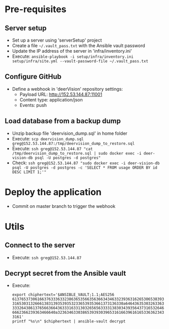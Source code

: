 # Pre-requisites
## Server setup
* Set up a server using 'serverSetup' project
* Create a file `~/.vault_pass.txt` with the Ansible vault password
* Update the IP address of the server in 'infra/inventory.ini'
* Execute: `ansible-playbook -i setup/infra/inventory.ini setup/infra/site.yml --vault-password-file ~/.vault_pass.txt`

## Configure GitHub
* Define a webhook in 'deerVision' repository settings:
  * Payload URL: http://152.53.144.87:11001
  * Content type: application/json
  * Events: push

## Load database from a backup dump
* Unzip backup file 'deervision_dump.sql' in home folder
* Execute: `scp deervision_dump.sql greg@152.53.144.87:/tmp/deervision_dump_to_restore.sql`
* Execute: `ssh greg@152.53.144.87 "cat /tmp/deervision_dump_to_restore.sql | sudo docker exec -i deer-vision-db psql -U postgres -d postgres"`
* Check: `ssh greg@152.53.144.87 "sudo docker exec -i deer-vision-db psql -U postgres -d postgres -c 'SELECT * FROM usage ORDER BY id DESC LIMIT 1;'"`

# Deploy the application
* Commit on master branch to trigger the webhook

# Utils
## Connect to the server
* Execute: `ssh greg@152.53.144.87`

## Decrypt secret from the Ansible vault
* Execute:
    ```
    export chiphertext='$ANSIBLE_VAULT;1.1;AES256
    61376537306166376333633238636535663563663434633239363162653065383934326362393365
    3165303132666138313935393532336539353661373136330a646436353032633631383134323137
    33326438613765663664363331633130326565633331383034393564373165326462613861393232
    6662366239363466640a323634633038653939303965316166396161653363623437313531333535
    3161'
    printf "%s\n" $chiphertext | ansible-vault decrypt
    ````